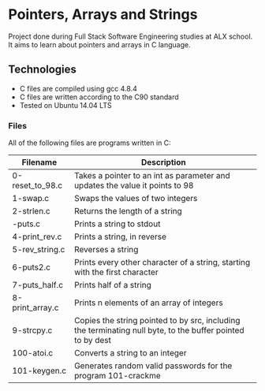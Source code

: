 #  Pointers, Arrays and Strings
Project done during Full Stack Software Engineering studies at ALX school. It aims to learn about pointers and arrays in C language.

## Technologies
- C files are compiled using gcc 4.8.4
- C files are written according to the C90 standard
- Tested on Ubuntu 14.04 LTS

### Files
All of the following files are programs written in C:

|Filename |	Description |
|---------| ------------|
|0-reset_to_98.c |	Takes a pointer to an int as parameter and updates the value it points to 98 |
|1-swap.c	| Swaps the values of two integers |
|2-strlen.c	| Returns the length of a string |
|-puts.c	| Prints a string to stdout |
|4-print_rev.c |	Prints a string, in reverse |
|5-rev_string.c	| Reverses a string |
|6-puts2.c	| Prints every other character of a string, starting with the first character |
|7-puts_half.c	| Prints half of a string |
|8-print_array.c	| Prints n elements of an array of integers |
|9-strcpy.c	| Copies the string pointed to by src, including the terminating null byte, to the buffer pointed to by dest |
|100-atoi.c	| Converts a string to an integer |
|101-keygen.c	| Generates random valid passwords for the program 101-crackme |
